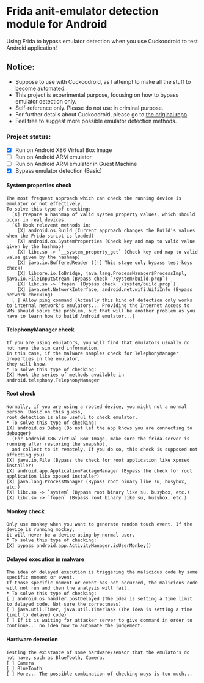# Frida anit-emulator detection module for Android
Using Frida to bypass emulator detection when you use Cuckoodroid to test Android application!

## Notice: 
- Suppose to use with Cuckoodroid, as I attempt to make all the stuff to become automated.
- This project is experimental purpose, focusing on how to bypass emulator detection only. 
- Self-reference only. Please do not use in criminal purpose.
- For further details about Cuckoodroid, please go to [the original repo](https://github.com/idanr1986/cuckoo-droid).
- Feel free to suggest more possible emulator detection methods.

### Project status:
- [X] Run on Android X86 Virtual Box Image
- [ ] Run on Android ARM emulator
- [ ] Run on Android ARM emulator in Guest Machine
- [X] Bypass emulator detection (Basic)

#### System properties check
    The most frequent approach which can check the running device is emulator or not effectively.
    To solve this type of checking:
      [X] Prepare a hashmap of valid system property values, which should occur in real devices.
      [X] Hook relevent methods in:
        [X] android.os.Build (Current approach changes the Build's values when the Frida script is loaded)
        [X] android.os.SystemProperties (Check key and map to valid value given by the hashmap)
        [X] libc.so -> `__system_property_get` (Check key and map to valid value given by the hashmap)
        [X] java.io.BufferedReader ([!] This stage only bypass test-keys check)
        [X] libcore.io.IoBridge, java.lang.ProcessManager$ProcessImpl, java.io.FileInputStream (Bypass check `/system/build.prop`)
        [X] libc.so -> `fopen` (Bypass check `/system/build.prop`)
        [X] java.net.NetworkInterface, android.net.wifi.WifiInfo (Bypass network checking)
      [ ] Allow ping command (Actually this kind of detection only works to internal network's emulators... Providing the Internet Access to VMs should solve the problem, but that will be another problem as you have to learn how to build Android emulator...)
        
 #### TelephonyManager check
    If you are using emulators, you will find that emulators usually do not have the sim card information. 
    In this case, if the malware samples check for TelephonyManager properties in the emulator, 
    they will know.
    * To solve this type of checking:
    [X] Hook the series of methods available in android.telephony.TelephonyManager
    
 #### Root check
    Normally, if you are using a rooted device, you might not a normal person. Basic on this guess,
    root detection is also useful to check emulator.
    * To solve this type of checking:
    [X] android.os.Debug (Do not let the app knows you are connecting to debugger)
      (For Android X86 Virtual Box Image, make sure the frida-server is running after restoring the snapshot, 
      and collect to it remotely. If you do so, this check is supposed not affecting you) 
    [X] java.io.File (Bypass the check for root application like xposed installer)
    [X] android.app.ApplicationPackageManager (Bypass the check for root application like xposed installer)
    [X] java.lang.ProcessManager (Bypass root binary like su, busybox, etc.)
    [X] libc.so -> `system` (Bypass root binary like su, busybox, etc.)
    [X] libc.so -> `fopen` (Bypass root binary like su, busybox, etc.)
      
  #### Monkey check
    Only use monkey when you want to generate random touch event. If the device is running mockey, 
    it will never be a device using by normal user.
    * To solve this type of checking:
    [X] bypass android.app.ActivityManager.isUserMonkey()
    
  #### Delayed execution in malware
    The idea of delayed execution is triggering the malicious code by some specific moment or event. 
    If those specific moment or event has not occurred, the malicious code will not run and then the analysis will fail.
    * To solve this type of checking:
    [ ] android.os.handler.postDelayed (The idea is setting a time limit to delayed code. Not sure the correctness)
    [ ] java.util.Timer, java.util.TimerTask (The idea is setting a time limit to delayed code)
    [ ] If it is waiting for attacker server to give command in order to continue... no idea how to automate the judgement.
 
  #### Hardware detection
    Testing the existance of some hardware/sensor that the emulators do not have, such as BlueTooth, Camera.
    [ ] Camera
    [ ] BlueTooth
    [ ] More... The possible combination of checking ways is too much...
 

  



